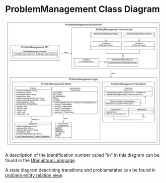 # ProblemManagement Class Diagram

![ProblemManagement Class Diagram](../figures/class_diagram/problem_management_class_diagram2.png)

A description of the identification number called "in" in this diagram can be found in the [Ubiquitous Language](https://git.scc.kit.edu/-/ide/project/cm-tm/cm-team/3.projectwork/pse/docsc/tree/english-translation/-/pages/ubiquitous_language.md/).

A state diagram describing transitions and problemstates can be found in [problem entity relation view](https://git.scc.kit.edu/cm-tm/cm-team/3.projectwork/pse/domain/1-problem/-/blob/dev/pages/bounded_context_entity_relation_view.md).
